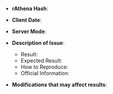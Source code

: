 <!-- NOTE: Anything within these brackets will be hidden on the preview of the Issue. -->

* **rAthena Hash**: 

<!-- Please specify the rAthena [GitHub hash](https://help.github.com/articles/autolinked-references-and-urls/#commit-shas) on which you encountered this issue. -->

* **Client Date**: 

<!-- Please specify the client date you used. -->

* **Server Mode**: 

<!-- Which mode does your server use: Pre-Renewal or Renewal? -->

* **Description of Issue**: 
  * Result: <!-- Describe the issue that you experienced in detail. -->
  * Expected Result: <!-- Describe what you would expect to happen in detail. -->
  * How to Reproduce: <!-- If you have not stated in the description of the result already, please give us a short guide how we can reproduce your issue. -->
  * Official Information:<!-- If possible, provide information from official servers (kRO or other sources) which prove that the result is wrong. Please take into account that iRO (especially iRO Wiki) is not always the same as kRO. -->
  <!-- * _NOTE: Make sure you quote ``` `@atcommands` ``` just like this so that you do not tag uninvolved GitHub users!_ -->

* **Modifications that may affect results**: 
  <!-- * Please provide any information that could influence the expected result. -->
  <!-- * This can be either configurations you changed, database values you changed, or even external source modifications. -->
